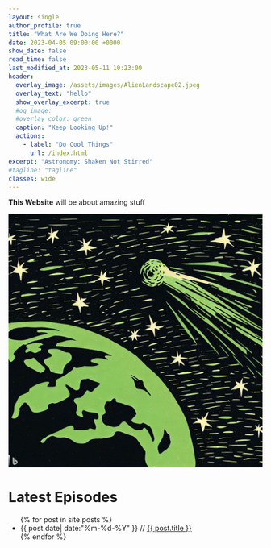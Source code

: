 ```yaml
---
layout: single
author_profile: true
title: "What Are We Doing Here?"
date: 2023-04-05 09:00:00 +0000
show_date: false
read_time: false
last_modified_at: 2023-05-11 10:23:00
header:
  overlay_image: /assets/images/AlienLandscape02.jpeg
  overlay_text: "hello"
  show_overlay_excerpt: true
  #og_image:
  #overlay_color: green
  caption: "Keep Looking Up!"
  actions:
    - label: "Do Cool Things"
      url: /index.html
excerpt: "Astronomy: Shaken Not Stirred"
#tagline: "tagline"
classes: wide
---
```

**This Website** will be about amazing stuff

![A comet over an exoplanet](/assets/images/ExoplanetComet_woodcut.jpeg)

# Latest Episodes
<ul>
  {% for post in site.posts %}
  <li>
    {{ post.date| date:"%m-%d-%Y" }} // <a href="{{ post.url }}">{{ post.title }}</a>
  </li>
  {% endfor %}
</ul> 
